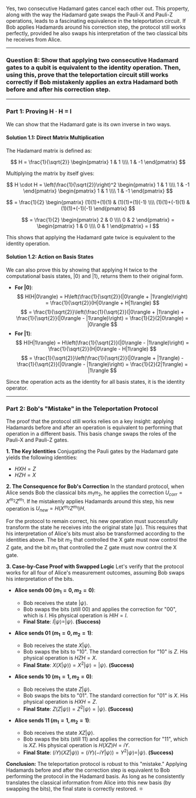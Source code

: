 Yes, two consecutive Hadamard gates cancel each other out. This property, along with the way the Hadamard gate swaps the Pauli-X and Pauli-Z operations, leads to a fascinating equivalence in the teleportation circuit. If Bob applies Hadamards around his correction step, the protocol still works perfectly, provided he also swaps his interpretation of the two classical bits he receives from Alice.

***

### **Question 8: Show that applying two consecutive Hadamard gates to a qubit is equivalent to the identity operation. Then, using this, prove that the teleportation circuit still works correctly if Bob mistakenly applies an extra Hadamard both before and after his correction step.**

---

### **Part 1: Proving H · H = I**

We can show that the Hadamard gate is its own inverse in two ways.

#### **Solution 1.1: Direct Matrix Multiplication**

The Hadamard matrix is defined as:

$$
H = \frac{1}{\sqrt{2}} \begin{pmatrix}
1 & 1 \\\\
1 & -1
\end{pmatrix}
$$

Multiplying the matrix by itself gives:

$$
H \cdot H = \left(\frac{1}{\sqrt{2}}\right)^2 \begin{pmatrix}
1 & 1 \\\\
1 & -1
\end{pmatrix} \begin{pmatrix}
1 & 1 \\\\
1 & -1
\end{pmatrix}
$$

$$
= \frac{1}{2} \begin{pmatrix}
(1)(1)+(1)(1) & (1)(1)+(1)(-1) \\\\
(1)(1)+(-1)(1) & (1)(1)+(-1)(-1)
\end{pmatrix}
$$

$$
= \frac{1}{2} \begin{pmatrix}
2 & 0 \\\\
0 & 2
\end{pmatrix} = \begin{pmatrix}
1 & 0 \\\\
0 & 1
\end{pmatrix} = I
$$

This shows that applying the Hadamard gate twice is equivalent to the identity operation.

#### **Solution 1.2: Action on Basis States**

We can also prove this by showing that applying H twice to the computational basis states, $|0\rangle$ and $|1\rangle$, returns them to their original form.

* **For $|0\rangle$**:
    $$
    H(H|0\rangle) = H\left(\frac{1}{\sqrt{2}}(|0\rangle + |1\rangle)\right) = \frac{1}{\sqrt{2}}(H|0\rangle + H|1\rangle)
    $$
    $$
    = \frac{1}{\sqrt{2}}\left(\frac{1}{\sqrt{2}}(|0\rangle + |1\rangle) + \frac{1}{\sqrt{2}}(|0\rangle - |1\rangle)\right) = \frac{1}{2}(2|0\rangle) = |0\rangle
    $$
* **For $|1\rangle$**:
    $$
    H(H|1\rangle) = H\left(\frac{1}{\sqrt{2}}(|0\rangle - |1\rangle)\right) = \frac{1}{\sqrt{2}}(H|0\rangle - H|1\rangle)
    $$
    $$
    = \frac{1}{\sqrt{2}}\left(\frac{1}{\sqrt{2}}(|0\rangle + |1\rangle) - \frac{1}{\sqrt{2}}(|0\rangle - |1\rangle)\right) = \frac{1}{2}(2|1\rangle) = |1\rangle
    $$

Since the operation acts as the identity for all basis states, it is the identity operator.

---

### **Part 2: Bob's "Mistake" in the Teleportation Protocol**

The proof that the protocol still works relies on a key insight: applying Hadamards before and after an operation is equivalent to performing that operation in a different basis. This basis change swaps the roles of the Pauli-X and Pauli-Z gates.

**1. The Key Identities**
Conjugating the Pauli gates by the Hadamard gate yields the following identities:
* $H X H = Z$
* $H Z H = X$

**2. The Consequence for Bob's Correction**
In the standard protocol, when Alice sends Bob the classical bits $m_1m_2$, he applies the correction $U_{corr} = X^{m_2} Z^{m_1}$. If he mistakenly applies Hadamards around this step, his new operation is $U_{new} = H (X^{m_2} Z^{m_1}) H$.

For the protocol to remain correct, his new operation must successfully transform the state he receives into the original state $|\psi\rangle$. This requires that his interpretation of Alice's bits must also be transformed according to the identities above. The bit $m_2$ that controlled the X gate must now control the Z gate, and the bit $m_1$ that controlled the Z gate must now control the X gate.

**3. Case-by-Case Proof with Swapped Logic**
Let's verify that the protocol works for all four of Alice's measurement outcomes, assuming Bob swaps his interpretation of the bits.

* **Alice sends 00 ($m_1=0, m_2=0$)**:
    * Bob receives the state $|\psi\rangle$.
    * Bob swaps the bits (still 00) and applies the correction for "00", which is $I$. His physical operation is $H I H = I$.
    * **Final State**: $I |\psi\rangle = |\psi\rangle$. **(Success)**

* **Alice sends 01 ($m_1=0, m_2=1$)**:
    * Bob receives the state $X|\psi\rangle$.
    * Bob swaps the bits to "10". The standard correction for "10" is $Z$. His physical operation is $H Z H = X$.
    * **Final State**: $X (X|\psi\rangle) = X^2|\psi\rangle = |\psi\rangle$. **(Success)**

* **Alice sends 10 ($m_1=1, m_2=0$)**:
    * Bob receives the state $Z|\psi\rangle$.
    * Bob swaps the bits to "01". The standard correction for "01" is $X$. His physical operation is $H X H = Z$.
    * **Final State**: $Z (Z|\psi\rangle) = Z^2|\psi\rangle = |\psi\rangle$. **(Success)**

* **Alice sends 11 ($m_1=1, m_2=1$)**:
    * Bob receives the state $XZ|\psi\rangle$.
    * Bob swaps the bits (still 11) and applies the correction for "11", which is $XZ$. His physical operation is $H (XZ) H = iY$.
    * **Final State**: $(iY) (XZ|\psi\rangle) = (iY) (-iY|\psi\rangle) = Y^2|\psi\rangle = |\psi\rangle$. **(Success)**

**Conclusion:** The teleportation protocol is robust to this "mistake." Applying Hadamards before and after the correction step is equivalent to Bob performing the protocol in the Hadamard basis. As long as he consistently translates the classical information from Alice into this new basis (by swapping the bits), the final state is correctly restored. ⚛️